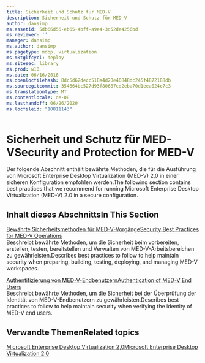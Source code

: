 ```yaml
---
title: Sicherheit und Schutz für MED-V
description: Sicherheit und Schutz für MED-V
author: dansimp
ms.assetid: 5db66d56-eb65-4bff-a9e4-3d52de4256bd
ms.reviewer: ''
manager: dansimp
ms.author: dansimp
ms.pagetype: mdop, virtualization
ms.mktglfcycl: deploy
ms.sitesec: library
ms.prod: w10
ms.date: 06/16/2016
ms.openlocfilehash: 8dc5d62decc518a4d20e40848dc245f4872188db
ms.sourcegitcommit: 354664bc527d93f80687cd2eba70d1eea024c7c3
ms.translationtype: MT
ms.contentlocale: de-DE
ms.lasthandoff: 06/26/2020
ms.locfileid: "10811143"
---
```

# <span data-ttu-id="f8284-103">Sicherheit und Schutz für MED-V</span><span class="sxs-lookup"><span data-stu-id="f8284-103">Security and Protection for MED-V</span></span>


<span data-ttu-id="f8284-104">Der folgende Abschnitt enthält bewährte Methoden, die für die Ausführung von Microsoft Enterprise Desktop Virtualization (MED-V) 2,0 in einer sicheren Konfiguration empfohlen werden.</span><span class="sxs-lookup"><span data-stu-id="f8284-104">The following section contains best practices that we recommend for running Microsoft Enterprise Desktop Virtualization (MED-V) 2.0 in a secure configuration.</span></span>

## <span data-ttu-id="f8284-105">Inhalt dieses Abschnitts</span><span class="sxs-lookup"><span data-stu-id="f8284-105">In This Section</span></span>


<a href="" id="security-best-practices-for-med-v-operations"></a>[<span data-ttu-id="f8284-106">Bewährte Sicherheitsmethoden für MED-V-Vorgänge</span><span class="sxs-lookup"><span data-stu-id="f8284-106">Security Best Practices for MED-V Operations</span></span>](security-best-practices-for-med-v-operations.md)  
<span data-ttu-id="f8284-107">Beschreibt bewährte Methoden, um die Sicherheit beim vorbereiten, erstellen, testen, bereitstellen und Verwalten von MED-V-Arbeitsbereichen zu gewährleisten.</span><span class="sxs-lookup"><span data-stu-id="f8284-107">Describes best practices to follow to help maintain security when preparing, building, testing, deploying, and managing MED-V workspaces.</span></span>

<a href="" id="authentication-of-med-v-end-users"></a>[<span data-ttu-id="f8284-108">Authentifizierung von MED-V-Endbenutzern</span><span class="sxs-lookup"><span data-stu-id="f8284-108">Authentication of MED-V End Users</span></span>](authentication-of-med-v-end-users.md)  
<span data-ttu-id="f8284-109">Beschreibt bewährte Methoden, um die Sicherheit bei der Überprüfung der Identität von MED-V-Endbenutzern zu gewährleisten.</span><span class="sxs-lookup"><span data-stu-id="f8284-109">Describes best practices to follow to help maintain security when verifying the identity of MED-V end users.</span></span>

## <span data-ttu-id="f8284-110">Verwandte Themen</span><span class="sxs-lookup"><span data-stu-id="f8284-110">Related topics</span></span>


[<span data-ttu-id="f8284-111">Microsoft Enterprise Desktop Virtualization 2,0</span><span class="sxs-lookup"><span data-stu-id="f8284-111">Microsoft Enterprise Desktop Virtualization 2.0</span></span>](index.md)

 

 





